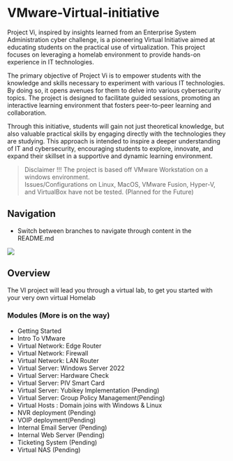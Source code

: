 # VMware-Virtual-initiative

Project Vi, inspired by insights learned from an Enterprise System Administration cyber challenge, is a pioneering Virtual Initiative aimed at educating students on the practical use of virtualization. This project focuses on leveraging a homelab environment to provide hands-on experience in IT technologies.

The primary objective of Project Vi is to empower students with the knowledge and skills necessary to experiment with various IT technologies. By doing so, it opens avenues for them to delve into various cybersecurity topics. The project is designed to facilitate guided sessions, promoting an interactive learning environment that fosters peer-to-peer learning and collaboration.

Through this initiative, students will gain not just theoretical knowledge, but also valuable practical skills by engaging directly with the technologies they are studying. This approach is intended to inspire a deeper understanding of IT and cybersecurity, encouraging students to explore, innovate, and expand their skillset in a supportive and dynamic learning environment.

> Disclaimer !!!
The project is based off VMware Workstation on a windows environment.<br>
Issues/Configurations on Linux, MacOS, VMware Fusion, Hyper-V, and VirtualBox have not be tested. (Planned for the Future)
## Navigation
- Switch between branches to navigate through content in the README.md
<img src="navi.gif">

## Overview
The VI project will lead you through a virtual lab, to get you started with your very own virtual Homelab 

### Modules (More is on the way)

- Getting Started
- Intro To VMware
- Virtual Network: Edge Router
- Virtual Network: Firewall
- Virtual Network: LAN Router
- Virtual Server: Windows Server 2022
- Virtual Server: Hardware Check
- Virtual Server: PIV Smart Card 
- Virtual Server: Yubikey Implementation (Pending)
- Virtual Server: Group Policy Management(Pending)
- Virtual Hosts : Domain joins with Windows & Linux 
- NVR deployment (Pending)
- VOIP deployment(Pending)
- Internal Email Server (Pending)
- Internal Web Server (Pending)
- Ticketing System (Pending)
- Virtual NAS (Pending)



